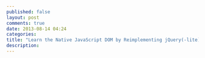 ```yaml
---
published: false
layout: post
comments: true
date: 2013-08-14 04:24
categories: 
title: "Learn the Native JavaScript DOM by Reimplementing jQuery(-lite)"
description: 
---
```

